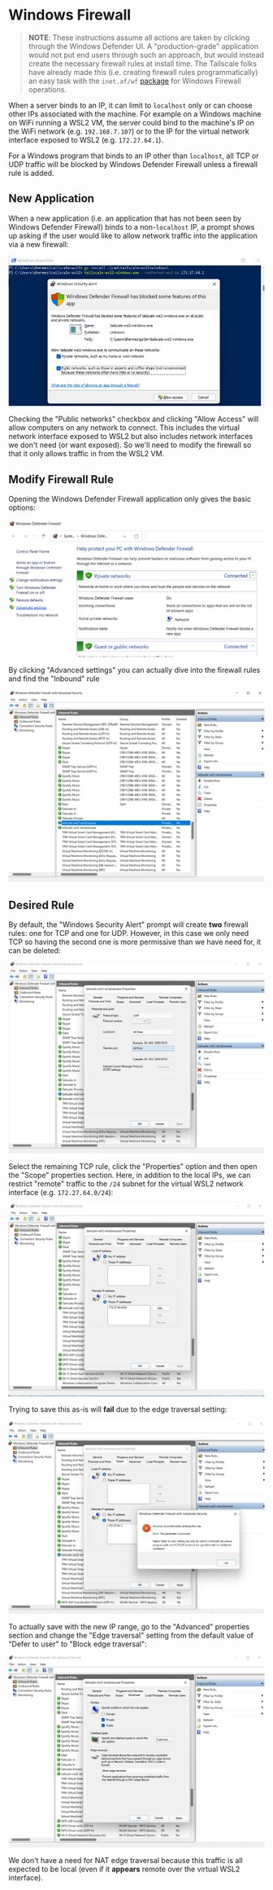 # Windows Firewall

> **NOTE**: These instructions assume all actions are taken by clicking
> through the Windows Defender UI. A "production-grade" application would not
> put end users through such an approach, but would instead create the
> necessary firewall rules at install time. The Tailscale folks have already
> made this (i.e. creating firewall rules programmatically) an easy task with
> the `inet.af/wf` [package][8] for Windows Firewall operations.

When a server binds to an IP, it can limit to `localhost` only or can choose
other IPs associated with the machine. For example on a Windows machine on WiFi
running a WSL2 VM, the server could bind to the machine's IP on the WiFi
network (e.g. `192.168.7.107`) or to the IP for the virtual network interface
exposed to WSL2 (e.g. `172.27.64.1`).

For a Windows program that binds to an IP other than `localhost`, all
TCP or UDP traffic will be blocked by Windows Defender Firewall unless a
firewall rule is added.

## New Application

When a new application (i.e. an application that has not been seen by
Windows Defender Firewall) binds to a non-`localhost` IP, a prompt shows up
asking if the user would like to allow network traffic into the application
via a new firewall:

![Windows Defender sees a new binary][1]

Checking the "Public networks" checkbox and clicking "Allow Access" will
allow computers on any network to connect. This includes the virtual network
interface exposed to WSL2 but also includes network interfaces we don't need
(or want exposed). So we'll need to modify the firewall so that it only allows
traffic in from the WSL2 VM.

## Modify Firewall Rule

Opening the Windows Defender Firewall application only gives the basic
options:

![Windows Defender basic options][2]

By clicking "Advanced settings" you can actually dive into the firewall
rules and find the "Inbound" rule

![Windows Defender inbound rules][3]

## Desired Rule

By default, the "Windows Security Alert" prompt will create **two** firewall
rules: one for TCP and one for UDP. However, in this case we only need TCP
so having the second one is more permissive than we have need for, it can
be deleted:

![Windows Defender UDP rule][4]

Select the remaining TCP rule, click the "Properties" option and then open
the "Scope" properties section. Here, in addition to the local IPs, we can
restrict "remote" traffic to the `/24` subnet for the virtual WSL2
network interface (e.g. `172.27.64.0/24`):

![Windows Defender remote IPs][5]

Trying to save this as-is will **fail** due to the edge traversal setting:

![Windows Defender invalid][6]

To actually save with the new IP range, go to the "Advanced" properties
section and change the "Edge traversal" setting from the default value of
"Defer to user" to "Block edge traversal":

![Edge Traversal][7]

We don't have a need for NAT edge traversal because this traffic is all
expected to be local (even if it **appears** remote over the virtual WSL2
interface).

[1]: _images/01-defender-new.png
[2]: _images/02-defender-basic.png
[3]: _images/03-defender-inbound.png
[4]: _images/04-defender-udp.png
[5]: _images/05-defender-source-ips.png
[6]: _images/06-defender-invalid.png
[7]: _images/07-defender-edge-traversal.png
[8]: https://pkg.go.dev/inet.af/wf
